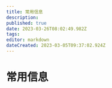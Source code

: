 ```yaml
---
title: 常用信息
description: 
published: true
date: 2023-03-26T08:02:49.982Z
tags: 
editor: markdown
dateCreated: 2023-03-05T09:37:02.924Z
---
```


# 常用信息